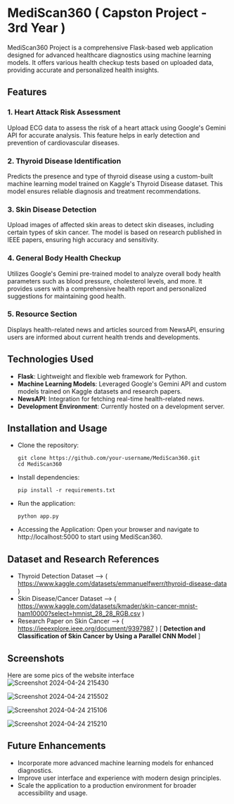 # MediScan360 ( Capston Project - 3rd Year )
MediScan360 Project is a comprehensive Flask-based web application designed for advanced healthcare diagnostics using machine learning models. It offers various health checkup tests based on uploaded data, providing accurate and personalized health insights.
## Features
### 1. Heart Attack Risk Assessment
Upload ECG data to assess the risk of a heart attack using Google's Gemini API for accurate analysis. This feature helps in early detection and prevention of cardiovascular diseases.
### 2. Thyroid Disease Identification
Predicts the presence and type of thyroid disease using a custom-built machine learning model trained on Kaggle's Thyroid Disease dataset. This model ensures reliable diagnosis and treatment recommendations.
### 3. Skin Disease Detection
Upload images of affected skin areas to detect skin diseases, including certain types of skin cancer. The model is based on research published in IEEE papers, ensuring high accuracy and sensitivity.
### 4. General Body Health Checkup
Utilizes Google's Gemini pre-trained model to analyze overall body health parameters such as blood pressure, cholesterol levels, and more. It provides users with a comprehensive health report and personalized suggestions for maintaining good health.
### 5. Resource Section
Displays health-related news and articles sourced from NewsAPI, ensuring users are informed about current health trends and developments.
## Technologies Used  
* __Flask__: Lightweight and flexible web framework for Python.
* __Machine Learning Models__: Leveraged Google's Gemini API and custom models trained on Kaggle datasets and research papers.
* __NewsAPI__: Integration for fetching real-time health-related news.
* __Development Environment__: Currently hosted on a development server.

## Installation and Usage
* Clone the repository:
  ```
  git clone https://github.com/your-username/MediScan360.git
  cd MediScan360
  ```
* Install dependencies:
  ```
  pip install -r requirements.txt
  ```
* Run the application:
  ```
  python app.py
  ```
* Accessing the Application:
   Open your browser and navigate to http://localhost:5000 to start using MediScan360.
## Dataset and Research References
* Thyroid Detection Dataset  --> ( https://www.kaggle.com/datasets/emmanuelfwerr/thyroid-disease-data )
* Skin Disease/Cancer Dataset --> ( https://www.kaggle.com/datasets/kmader/skin-cancer-mnist-ham10000?select=hmnist_28_28_RGB.csv )
* Research Paper on Skin Cancer --> ( https://ieeexplore.ieee.org/document/9397987 ) [ **Detection and Classification of Skin Cancer by Using a Parallel CNN Model** ]
## Screenshots 
Here are some pics of the website interface
![Screenshot 2024-04-24 215430](https://github.com/user-attachments/assets/89ef85cc-7ae4-4cfb-8484-37d839cb0347)

![Screenshot 2024-04-24 215502](https://github.com/user-attachments/assets/2215bc17-ff4d-49e7-abd0-30236210fee8)

![Screenshot 2024-04-24 215106](https://github.com/user-attachments/assets/fea93d80-5a08-464b-96e0-16906d242b02)

![Screenshot 2024-04-24 215210](https://github.com/user-attachments/assets/ab06ab59-e40e-4a15-8a71-d68dce71f84c)










## Future Enhancements
* Incorporate more advanced machine learning models for enhanced diagnostics.
* Improve user interface and experience with modern design principles.
* Scale the application to a production environment for broader accessibility and usage.
